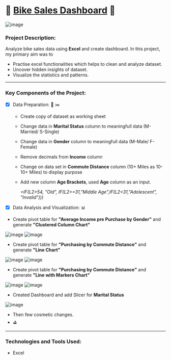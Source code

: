 # :bicyclist: [Bike Sales Dashboard](https://github.com/hashinil/excel_Bike_Sales_Dashboard/blob/main/Excel%20Project%20Dataset.xlsx) :bicyclist:
![image](https://github.com/hashinil/excel_Bike_Sales_Dashboard/assets/33922245/46f22ef7-ed1b-4a7a-89d9-1144ca8f6338)

### Project Description:

Analyze bike sales data using **Excel** and create dashboard.
In this project, my primary aim was to 
- Practise excel functionalities which helps to clean and analyze dataset.
- Uncover hidden insights of dataset.
- Visualize the statistics and patterns.


----------------------------------
### Key Components of the Project:

- [x] Data Preparation: :pencil:  :scissors:

    - Create copy of dataset as working sheet
    - Change data in **Marital Status** column to meaningfull data (M-Married/ S-Single)
    - Change data in **Gender** column to meaningfull data (M-Male/ F-Female)
    - Remove decimals from **Income** column
    - Change on data set in **Commute Distance** column (10+ Miles as 10-10+ Miles) to display purpose
    - Add new column **Age Brackets**, used **Age** column as an input.
      
      *=IF(L2>54, "Old", IF(L2>=31,"Middle Age",IF(L2<31,"Adolescent", "Invalid")))*

- [x] Data Analysis and Visualization: :bar_chart:
    
- Create pivot table for **"Average Income pre Purchase by Gender"** and generate **"Clustered Column Chart"**

![image](https://github.com/hashinil/excel_Bike_Sales_Dashboard/assets/33922245/c954524a-a0a8-41f9-8b1b-0d0d1185bb9d)
![image](https://github.com/hashinil/excel_Bike_Sales_Dashboard/assets/33922245/0687f643-8af8-4e4c-89b9-5ae8d76e82a5)


- Create pivot table for **"Purchasing by Commute Distance"** and generate **"Line Chart"**
  
![image](https://github.com/hashinil/excel_Bike_Sales_Dashboard/assets/33922245/b286a06f-e37f-405a-ae0f-5d327212a148)
![image](https://github.com/hashinil/excel_Bike_Sales_Dashboard/assets/33922245/33faf453-f9f1-4072-b8fb-6f4e830cdae8)

- Create pivot table for **"Purchasing by Commute Distance"** and generate **"Line with Markers Chart"**

![image](https://github.com/hashinil/excel_Bike_Sales_Dashboard/assets/33922245/8920eb61-d5e9-46ba-ad97-92c44a3e03ce)
![image](https://github.com/hashinil/excel_Bike_Sales_Dashboard/assets/33922245/c2d2856b-a311-4eb2-977a-44be55a2a70c)

- Created Dashboard and add Slicer for **Marital Status**

![image](https://github.com/hashinil/excel_Bike_Sales_Dashboard/assets/33922245/338fe889-45c4-415b-871a-6f147f1160d3)

- Then few cosmetic changes.
- :golf:

----------------------------------
### Technologies and Tools Used: 

- Excel

